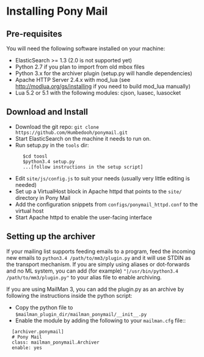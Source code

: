 # Installing Pony Mail #

## Pre-requisites ##
You will need the following software installed on your machine:

- ElasticSearch >= 1.3 (2.0 is not supported yet)
- Python 2.7 if you plan to import from old mbox files
- Python 3.x for the archiver plugin (setup.py will handle dependencies)
- Apache HTTP Server 2.4.x with mod_lua (see http://modlua.org/gs/installing if you need to build mod_lua manually)
- Lua 5.2 or 5.1 with the following modules: cjson, luasec, luasocket


## Download and Install ##
- Download the git repo: `git clone https://github.com/Humbedooh/ponymail.git`
- Start ElasticSearch on the machine it needs to run on.
- Run setup.py in the `tools` dir:
```
      $cd toosl
      $python3.4 setup.py
      ...[follow instructions in the setup script]
```
- Edit `site/js/config.js` to suit your needs (usually very little editing is needed)
- Set up a VirtualHost block in Apache httpd that points to the `site/` directory in Pony Mail
- Add the configuration snippets from `configs/ponymail_httpd.conf` to the virtual host
- Start Apache httpd to enable the user-facing interface

## Setting up the archiver ##
If your mailing list supports feeding emails to a program, feed the incoming new emails to `python3.4 /path/to/mm3/plugin.py`
and it will use STDIN as the transport mechanism. If you are simply using aliases or dot-forwards and no ML system, you can
add (for example) `"|/usr/bin/python3.4 /path/to/mm3/plugin.py"` to your alias file to enable archiving.

If you are using MailMan 3, you can add the plugin.py as an archive by following the instructions inside the python script:
- Copy the python file to `$mailman_plugin_dir/mailman_ponymail/__init__.py`
- Enable the module by adding the following to your `mailman.cfg` file::
```
  [archiver.ponymail]
  # Pony Mail
  class: mailman_ponymail.Archiver
  enable: yes
```
